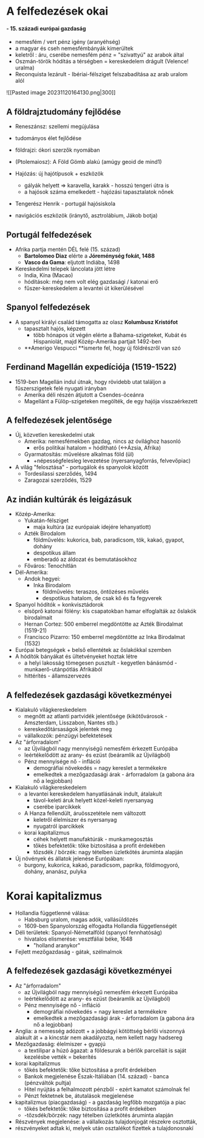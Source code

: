 # A felfedezések okai
#### - 15. századi európai gazdaság
- nemesfém / vert pénz igény (aranyéhség)
- a magyar és cseh nemesfémbányák kimerültek
- keletről : áru, cserébe nemesfém pénz = "szivattyú" az arabok által
- Oszmán-török hódítás a térségben = kereskedelem drágult (Velence! uralma)
- Reconquista lezárult - Ibériai-félsziget felszabadítása az arab uralom alól

![[Pasted image 20231120164130.png|300]]
## A földrajztudomány fejlődése
- Reneszánsz: szellemi megújulása
- tudományos élet fejlődése
- földrajzi: ókori szerzők nyomában
- (Ptolemaiosz): A Föld Gömb alakú (amúgy geoid de mind1)

- Hajózás: új hajótípusok + eszközök
	- gályák helyett => karavella, karakk - hosszú tengeri útra is
	- a hajósok száma emelkedett - hajózási tapasztalatok nőnek
- Tengerész Henrik - portugál hajósiskola
- navigációs eszközök (iránytő, asztrolábium, Jákob botja)
## Portugál felfedezések
- Afrika partja mentén DÉL felé (15. század)
	- **Bartolomeo Diaz** elérte a **Jóreménység fokát, 1488**
	- **Vasco da Gama**: eljutott Indiába, 1498
- Kereskedelmi telepek láncolata jött létre
	- India, Kína (Macao)
	- hódítások: még nem volt elég gazdasági / katonai erő
	- fűszer-kereskedelem a levantei út kikerülésével
## Spanyol felfedezések
- A spanyol királyi család támogatta az olasz **Kolumbusz Kristófot**
	- tapasztalt hajós, képzett
		- több hónapos út végén elérte a Bahama-szigeteket, Kubát és Hispaniolát, majd Közép-Amerika partjait 1492-ben
	- **Amerigo Vespucci **ismerte fel, hogy új földrészről van szó 
## Ferdinand Magellán expedíciója (1519-1522)
- 1519-ben Magellán indul útnak, hogy rövidebb utat találjon a fűszerszigetek felé nyugati irányban
	- Amerika déli részén átjutott a Csendes-óceánra
	- Magellánt a Fülöp-szigeteken megölték, de egy hajója visszaérkezett
## A felfedezések jelentősége
- Új, közvetlen kereskedelmi utak
	- Amerika: nemesfémekben gazdag, nincs az óvilághoz hasonló
		- erős politikai hatalom = hódítható (<->Ázsia, Afrika)
	- Gyarmatosítás: művelésre alkalmas föld (ül)
		- +népességfelesleg levezetése (nyersanyagforrás, felvevőpiac)
- A világ "felosztása" - portugálok és spanyolok között
	- Tordesilassi szerződés, 1494
	- Zaragozai szerződés, 1529
## Az indián kultúrák és leigázásuk
- Közép-Amerika:
	- Yukatán-félsziget
		- maja kultúra (az európaiak idejére lehanyatlott)
	- Azték Birodalom
		- földművelés: kukorica, bab, paradicsom, tök, kakaó, gyapot, dohány
		- despotikus állam
		- emberadó az áldozat és bemutatásokhoz
	- Főváros: Tenochitlán
- Dél-Amerika:
	- Andok hegyei:
		- Inka Birodalom
			- földművelés: teraszos, öntözéses művelés
			- despotikus hatalom, de csak kő és fa fegyverek
- Spanyol hódítók = konkvisztádorok
	- elsöprő katonai fölény: kis csapatokban hamar elfoglalták az őslakók birodalmait
	- Hernan Cortez: 500 emberrel megdöntötte az Azték Birodalmat (1519-21)
	- Francisco Pizarro: 150 emberrel megdöntötte az Inka Birodalmat (1532)
- Európai betegségek + belső ellentétek az őslakókkal szemben
- A hódítók bányákat és ültetvényeket hoztak létre
	- a helyi lakosság tömegesen pusztult - kegyetlen bánásmód - munkaerő-utánpótlás Afrikából
	- hittérítés - államszervezés
## A felfedezések gazdasági következményei
- Kialakuló világkereskedelem
	- megnőtt az atlanti partvidék jelentősége (kikötővárosok - Amszterdam, Lisszabon, Nantes stb.)
	- kereskedőtársaságok jelentek meg
	- vállalkozók: pénzügyi befektetések
- Az "árforradalom"
	- az Újvilágból nagy mennyiségű nemesfém érkezett Európába
	- leértékelődött az arany- és ezüst (beáramlik az Újvilágból)
	- Pénz mennyisége nő - infláció
		- demográfiai növekedés = nagy kereslet a termékekre
		- emelkedtek a mezőgazdasági árak - árforradalom (a gabona ára nő a legjobban)
- Kialakuló világkereskedelem
	- a levantei kereskedelem hanyatlásának indult, átalakult
		- távol-keleti áruk helyett közel-keleti nyersanyag
		- cserébe iparcikkek
	- A Hanza fellendült, áruösszetétele nem változott
		- keletről élelmiszer és nyersanyag
		- nyugatról iparcikkek
	- korai kapitalizmus
		- céhek helyett manufaktúrák - munkamegosztás
		- tőkés befektetők: tőke biztosítása a profit érdekében
		- tőzsdék / börzék: nagy tételben üzletkötés áruminta alapján
- Új növények és állatok jelenése Európában:
	- burgony, kukorica, kakaó, paradicsom, paprika, földimogyoró, dohány, ananász, pulyka
# Korai kapitalizmus
- Hollandia függetlenné válása:
	- Habsburg uralom, magas adók, vallásüldözés
	- 1609-ben Spanyolország elfogadta Hollandia függetlenségét
- Déli területek: Spanyol-Németalföld (spanyol fennhatóság)
	- hivatalos elismerése: vesztfáliai béke, 1648
		- "holland aranykor"
- Fejlett mezőgazdaság - gátak, szélmalmok
## A felfedezések gazdasági következményei
- Az "árforradalom"
	- az Újvilágból nagy mennyiségű nemesfém érkezett Európába
	- leértékelődött az arany- és ezüst (beáramlik az Újvilágból)
	- Pénz mennyisége nő - infláció
		- demográfiai növekedés = nagy kereslet a termékekre
		- emelkedtek a mezőgazdasági árak - árforradalom (a gabona ára nő a legjobban)
- Anglia: a nemesség adózott + a jobbágyi kötöttség bérlői viszonnyá alakult át + a kincstár nem akadályozta, nem kellett nagy hadsereg
- Mezőgazdaság: élelmiszer + gyapjú
	- a textilipar a húzó ágazat: a földesurak a bérlők parcelláit is saját kezelésbe vették = bekerítés
- korai kapitalizmus
	- tőkés befektetők: tőke biztosítása a profit érdekében
	- Bankok megjelenése Észak-Itáliában (14. század) - banca (pénzváltók pultja)
	- Hitel nyújtás a felhalmozott pénzből - ezért kamatot számolnak fel
	- Pénzt fektetnek be, átutalások megjelenése
- kapitalizmus (piacgazdaság) - a gazdaság legfőbb mozgatója a piac
	- tőkés befektetők: tőke biztosítása a profit érdekében
	- -tőzsdék/börzék: nagy tételben üzletkötés áruminta alapján
- Részvények megjelenése: a vállalkozás tulajdonjogát részekre osztották,
- részvényeket adtak ki, melyek után osztalékot fizettek a tulajdonosnakí
